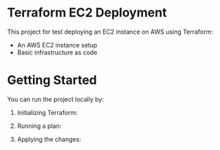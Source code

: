 # Terraform EC2 Deployment

This project for test deploying an EC2 instance on AWS using Terraform:

- An AWS EC2 instance setup
- Basic infrastructure as code

# Getting Started

You can run the project locally by:

1. Initializing Terraform:

2. Running a plan:

3. Applying the changes:


